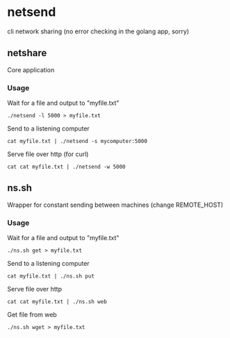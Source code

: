 # netsend
cli network sharing
(no error checking in the golang app, sorry)
## netshare
Core application
### Usage

Wait for a file and output to "myfile.txt"
```
./netsend -l 5000 > myfile.txt
```

Send to a listening computer
```
cat myfile.txt | ./netsend -s mycomputer:5000
```

Serve file over http (for curl)
```
cat cat myfile.txt | ./netsend -w 5000
```

## ns.sh
Wrapper for constant sending between machines (change REMOTE_HOST)

### Usage
Wait for a file and output to "myfile.txt"
```
./ns.sh get > myfile.txt
```

Send to a listening computer
```
cat myfile.txt | ./ns.sh put
```

Serve file over http
```
cat cat myfile.txt | ./ns.sh web
```
Get file from web
```
./ns.sh wget > myfile.txt
```
